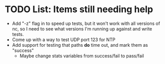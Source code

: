 
# TODO List: Items still needing help

- Add "-z" flag in to speed up tests, but it won't work with all versions of nc, so I need to see what versions I'm running up against and write tests.
- Come up with a way to test UDP port 123 for NTP
- Add support for testing that paths **do** time out, and mark them as "success"
   - Maybe change stats variables from success/fail to pass/fail


